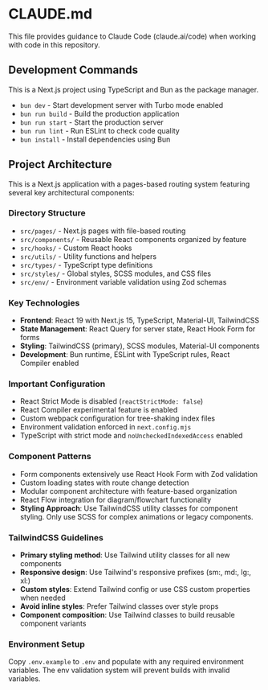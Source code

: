 # CLAUDE.md

This file provides guidance to Claude Code (claude.ai/code) when working with code in this repository.

## Development Commands

This is a Next.js project using TypeScript and Bun as the package manager.

- `bun dev` - Start development server with Turbo mode enabled
- `bun run build` - Build the production application
- `bun run start` - Start the production server
- `bun run lint` - Run ESLint to check code quality
- `bun install` - Install dependencies using Bun

## Project Architecture

This is a Next.js application with a pages-based routing system featuring several key architectural components:

### Directory Structure

- `src/pages/` - Next.js pages with file-based routing
- `src/components/` - Reusable React components organized by feature
- `src/hooks/` - Custom React hooks
- `src/utils/` - Utility functions and helpers
- `src/types/` - TypeScript type definitions
- `src/styles/` - Global styles, SCSS modules, and CSS files
- `src/env/` - Environment variable validation using Zod schemas

### Key Technologies

- **Frontend**: React 19 with Next.js 15, TypeScript, Material-UI, TailwindCSS
- **State Management**: React Query for server state, React Hook Form for forms
- **Styling**: TailwindCSS (primary), SCSS modules, Material-UI components
- **Development**: Bun runtime, ESLint with TypeScript rules, React Compiler enabled

### Important Configuration

- React Strict Mode is disabled (`reactStrictMode: false`)
- React Compiler experimental feature is enabled
- Custom webpack configuration for tree-shaking index files
- Environment validation enforced in `next.config.mjs`
- TypeScript with strict mode and `noUncheckedIndexedAccess` enabled

### Component Patterns

- Form components extensively use React Hook Form with Zod validation
- Custom loading states with route change detection
- Modular component architecture with feature-based organization
- React Flow integration for diagram/flowchart functionality
- **Styling Approach**: Use TailwindCSS utility classes for component styling. Only use SCSS for complex animations or legacy components.

### TailwindCSS Guidelines

- **Primary styling method**: Use Tailwind utility classes for all new components
- **Responsive design**: Use Tailwind's responsive prefixes (sm:, md:, lg:, xl:)
- **Custom styles**: Extend Tailwind config or use CSS custom properties when needed
- **Avoid inline styles**: Prefer Tailwind classes over style props
- **Component composition**: Use Tailwind classes to build reusable component variants

### Environment Setup

Copy `.env.example` to `.env` and populate with any required environment variables. The env validation system will prevent builds with invalid variables.
